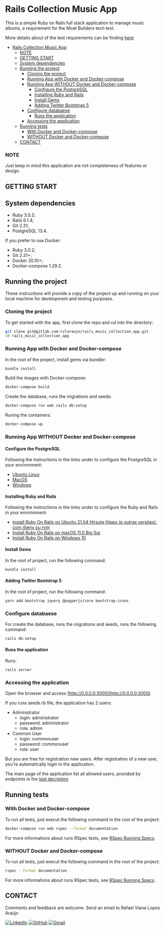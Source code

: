 # Rails Collection Music App

This is a simple Ruby on Rails full stack application to manage music albums, a requirement for the Moat Builders tech test.

More details about of the test requirements can be finding [here](https://gitlab.com/-/snippets/2167416)

- [Rails Collection Music App](#rails-collection-music-app)
    - [NOTE](#note)
  - [GETTING START](#getting-start)
  - [System dependencies](#system-dependencies)
  - [Running the project](#running-the-project)
    - [Cloning the project](#cloning-the-project)
    - [Running App with Docker and Docker-compose](#running-app-with-docker-and-docker-compose)
    - [Running App WITHOUT Docker and Docker-compose](#running-app-without-docker-and-docker-compose)
      - [Configure the PostgreSQL](#configure-the-postgresql)
      - [Installing Ruby and Rails](#installing-ruby-and-rails)
      - [Install Gems](#install-gems)
      - [Adding Twitter Bootstrap 5](#adding-twitter-bootstrap-5)
    - [Configure databaese](#configure-databaese)
      - [Runs the application](#runs-the-application)
    - [Accessing the application](#accessing-the-application)
  - [Running tests](#running-tests)
    - [With Docker and Docker-compose](#with-docker-and-docker-compose)
    - [WITHOUT Docker and Docker-compose](#without-docker-and-docker-compose)
  - [CONTACT](#contact)

### NOTE

Just keep in mind this application are not completeness of features or design.

## GETTING START

## System dependencies

* Ruby 3.0.2;
* Rails 6.1.4;
* Git 2.31;
* PostgreSQL 13.4.

If you prefer to use Docker:

* Ruby 3.0.2;
* Git 2.31+;
* Docker 20.10+;
* Docker-compose 1.29.2.

## Running the project

These instructions will provide a copy of the project up and running on your local machine for development and testing purposes.

### Cloning the project

To get started with the app, first clone the repo and cd into the directory:

```bash
git clone git@gitlab.com:rvlaraujo/rails_music_collection_app.git
cd rails_music_collection_app
```

### Running App with Docker and Docker-compose

In the root of the project, install gems via bundler:

```bash
bundle install
```

Build the images with Docker-compose:

```bash
docker-compose build
```

Create the database, runs the migrations and seeds:

```bash
docker-compose run web rails db:setup
```

Runing the containers:

```bash
docker-compose up
```

### Running App WITHOUT Docker and Docker-compose

#### Configure the PostgreSQL

Following the instructions in the links under to configure the PostgreSQL in your environment:

* [Ubuntu Linux](https://www.digitalocean.com/community/tutorials/how-to-install-and-use-postgresql-on-ubuntu-18-04)
* [MacOS](https://www.robinwieruch.de/postgres-sql-macos-setup)
* [Windows](https://www.guru99.com/download-install-postgresql.html)

#### Installing Ruby and Rails

Following the instructions in the links under to configure the Ruby and Rails in your environment:

* [Install Ruby On Rails on Ubuntu 21.04 Hirsute Hippo (e outras versões), com rbenv ou rvm](https://gorails.com/setup/ubuntu/21.04)
* [Install Ruby On Rails on macOS 11.0 Big Sur](https://gorails.com/setup/osx/11.0-big-sur)
* [Install Ruby On Rails on Windows 10](https://gorails.com/setup/windows/10)


#### Install Gems

In the root of project, run the following command:

```bash
bundle install
```

#### Adding Twitter Bootstrap 5

In the root of project, run the following command:

```bash
yarn add bootstrap jquery @popperjs/core bootstrap-icons
```

### Configure databaese

For create the database, runs the migrations and seeds, runs the following command:
```bash
rails db:setup
```

#### Runs the application

Runs:

```bash
rails server
```

### Accessing the application

Open the browser and access [http://0.0.0.0:3000](http://0.0.0.0:3000)

If you runs seeds.rb file, the application has 2 users:

* Administrator
  * login: administrator
  * password: administrator
  * role: admin
* Common User
  * login: commonuser
  * password: commonuser
  * role: user

But you are free for registration new users. After registration of a new user, you're automatically login in the application.


The main page of the application list all allowed users, provided by endpoints in the [test decription](https://gitlab.com/-/snippets/2167416)

## Running tests

### With Docker and Docker-compose

To run all tests, just execut the following command in the root of the project:

```bash
docker-compose run web rspec --format documentation
```

For more informations about runs RSpec tests, see [RSpec Running Specs](https://github.com/rspec/rspec-rails#running-specs).


### WITHOUT Docker and Docker-compose

To run all tests, just execut the following command in the root of the project:

```bash
rspec --format documentation
```

For more informations about runs RSpec tests, see [RSpec Running Specs](https://github.com/rspec/rspec-rails#running-specs).

## CONTACT

Comments and feedback are welcome. Send an email to Rafael Viana Lopes Araújo

[![LinkedIn](https://img.shields.io/badge/LinkedIn-0077B5?style=for-the-badge&logo=linkedin&logoColor=white)](www.linkedin.com/in/rafael-viana-75529b32)
[![GitHub](https://img.shields.io/badge/GitHub-100000?style=for-the-badge&logo=github&logoColor=white)](https://github.com/rvlaraujo)
[![Gmail](https://img.shields.io/badge/Gmail-D14836?style=for-the-badge&logo=gmail&logoColor=white)](mailto:rvlaraujo@gmail.com)
